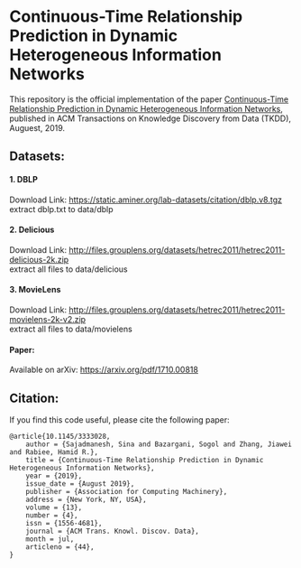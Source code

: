 # Continuous-Time Relationship Prediction in Dynamic Heterogeneous Information Networks

This repository is the official implementation of the paper [Continuous-Time Relationship Prediction in Dynamic Heterogeneous Information Networks](https://dl.acm.org/doi/10.1145/3333028), published in ACM Transactions on Knowledge Discovery from Data (TKDD), Auguest, 2019.

## Datasets:

#### 1. DBLP
Download Link: https://static.aminer.org/lab-datasets/citation/dblp.v8.tgz  
extract dblp.txt to data/dblp

#### 2. Delicious
Download Link: http://files.grouplens.org/datasets/hetrec2011/hetrec2011-delicious-2k.zip  
extract all files to data/delicious

#### 3. MovieLens
Download Link: http://files.grouplens.org/datasets/hetrec2011/hetrec2011-movielens-2k-v2.zip  
extract all files to data/movielens

#### Paper:

Available on arXiv: 
https://arxiv.org/pdf/1710.00818  

## Citation:
If you find this code useful, please cite the following paper:  
```
@article{10.1145/3333028,
    author = {Sajadmanesh, Sina and Bazargani, Sogol and Zhang, Jiawei and Rabiee, Hamid R.},
    title = {Continuous-Time Relationship Prediction in Dynamic Heterogeneous Information Networks},
    year = {2019},
    issue_date = {August 2019},
    publisher = {Association for Computing Machinery},
    address = {New York, NY, USA},
    volume = {13},
    number = {4},
    issn = {1556-4681},
    journal = {ACM Trans. Knowl. Discov. Data},
    month = jul,
    articleno = {44},
}
```

